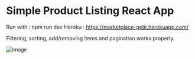 # Simple Product Listing React App

Run with : npm run dev
Heroku : https://marketplace-getir.herokuapp.com/

Filtering, sorting, add/removing items and pagination works properly.

![image](https://user-images.githubusercontent.com/37406645/196297847-8c95b050-b795-4df7-93ec-c1c8e9563c38.png)
